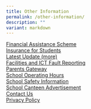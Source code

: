 ```yaml
---
title: Other Information
permalink: /other-information/
description: ""
variant: markdown
---
```

<p><u><a href="/other-information/financial-assistance-scheme" target="">Financial Assistance Scheme</a><br><a href="/other-information/insurance-for-students" target="">Insurance for Students</a><br><a href="/other-information/latest-update-more" target="">Latest Update (more)</a><br><a href="/other-information/facilities-and-ict-fault-reporting" target="">Facilities and ICT Fault Reporting</a><br><a href="/other-information/parents-gateway" target="">Parents Gateway</a><br><a href="/other-information/school-operating-hours/" target="">School Operating Hours</a><br><a href="/other-information/school-safety-information" target="">School Safety Information</a><br><a href="/other-information/school-canteen-advertisement" target="">School Canteen Advertisement</a><br><a href="/other-information/contact-us" target="">Contact Us</a><br><a href="/other-information/privacy-policy" target="">Privacy Policy</a></u></p>